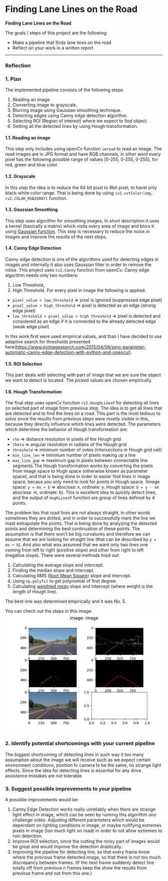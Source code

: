 # **Finding Lane Lines on the Road**

**Finding Lane Lines on the Road**

The goals / steps of this project are the following:
* Make a pipeline that finds lane lines on the road
* Reflect on your work in a written report


[//]: # (Image References)

[image1]: ./examples/grayscale.jpg "Grayscale"

---

### Reflection

### 1. Plan

The implemented pipeline consists of the following steps:
 1. Reading an image.
 2. Converting image to grayscale.
 3. Blurring image using Gaussian smoothing technique.
 4. Detecting edges using Canny edge detection algorithm.
 5. Selecting ROI (Region of interest) where we expect to find object.
 6. Getting all the detected lines by using Hough transformation.

#### 1.1. Reading an image

 This step only includes using openCv function `imread` to read an image. The read images are in JPG format and have RGB channels, in other word every pixel has the following possible range of values [0-255, 0-255, 0-255], for red, green and blue color.

#### 1.2. Grayscale
 In this step the idea is to reduce the 64 bit pixel to 8bit pixel, to havel only black-white color range. That is being done by using `cv2.cvtColor(img, cv2.COLOR_RGB2GRAY)` function.

#### 1.3. Gaussian Smoothing

 This step uses algorithm for smoothing images. In short description it uses a kernel (basically a matrix) which visits every area of image and blurs it using [Gaussian function](https://en.wikipedia.org/wiki/Gaussian_blur#:~:text=In%20image%20processing%2C%20a%20Gaussian,image%20noise%20and%20reduce%20detail.). This step is necessary to reduce the noise in images and improve the results of the next steps.

#### 1.4. Canny Edge Detection

 Canny edge detection is one of the algorithms used for detecting edges in images and internally it also uses Gaussian filter in order to remove the noise. This project uses `cv2.Canny` function from openCv. Canny edge algorithm needs only two numbers:
  1. Low Threshold,
  2. High Threshold.
 For every pixel in image the following is applied:
  - `pixel_value < low_threshold` => pixel is ignored (suppressed edge pixel)
  - `pixel_value > high_threshold` => pixel is detected as an edge (strong edge pixel)
  - `low_threshold < pixel_value < high_threshold` => pixel is detected and considered as an edge if it is connected to the already detected edge (weak edge pixel)

  In this work first were used empirical values, and than I have decided to use adaptive search for thresholds presented here(https://www.pyimagesearch.com/2015/04/06/zero-parameter-automatic-canny-edge-detection-with-python-and-opencv/).

#### 1.5. ROI Selection

 This part deals with selecting with part of image that we are sure the object we want to detect is located. The picked values are chosen empirically.

#### 1.6. Hough Transformation

 The final step uses openCv function `cv2.HoughLinesP` for detecting all lines on selected part of image from previous step. The idea is to get all lines that are detected and to find the lines on a road. This part is the most tedious to solve since the results from previous steps were mostly visible in this, because they directly influence which lines were detected. The parameters which determine the behavior of Hough transformation are:
 - `rho` => distance resolution in pixels of the Hough grid
 - `theta` => angular resolution in radians of the Hough grid
 - `threshold` => minimum number of votes (intersections in Hough grid cell)
 - `min_line_len` => minimum number of pixels making up a line
 - `max_line_gap` => maximum gap in pixels between connectable line segments
 The Hough transformation works by converting the pixels from image space to Hugh space (otherwise known as parameter space), and that is being done in order to easier find lines in image space, becaus you only need to look for points in Hough space. (Image space: `y = mx + b` => abscissa: x, ordinate: y, Hough space: `b = y - xm` abscissa: m, ordinate: b). This is excellent idea to quickly detect lines, and the output of `HughLinesP` function are group of lines defined by 4 points.

 The problem lies that road lines are not always straight, in other words sometimes they are dotted, and in order to successfully mark the line we mast extrapolate the points. That is being done by analyzing the detected points and determining the best continuation of these points. The assumption is that there won't be big curvatures and therefore we can assume that we are looking for straight line (that can be described by `y = mx + b`). And also what was assumed that we want only two lines one coming from left to right (positive slope) and other from right to left (negative slope). There were several methods tried out:
  1. Calculating the average slope and intercept.
  2. Finding the median slope and intercept.
  3. Calculating RMS ([Root Mean Square](https://en.wikipedia.org/wiki/Root_mean_square)) slope and intercept.
  4. Using `np.polyfit` to get polynomial of first degree.
  5. Calculating [weighted mean](https://en.wikipedia.org/wiki/Weighted_arithmetic_mean) slope and intercept (where weight is the length of Hough line).

 The best one was determined empirically and it was No. 5.

You can check out the steps in this image:
![Steps shown](steps.png)


### 2. Identify potential shortcomings with your current pipeline

The biggest shortcoming of detecting lines in such way it too many assumption about the image we will receive such as we expect certain environment conditions, position fo camera to be the same, no strange light effects. Since the idea for detecting lines is essential for any drive assistance mistakes are not tolerable.

### 3. Suggest possible improvements to your pipeline

A possible improvements would be:
 1. Canny Edge Detection works really unreliably when there are strange light effect in image, which can be seen by running this algorithm ono challenge video. Adjusting different parameters which would be dependant on lighting conditions in image, or maybe nullifying extremes pixels in image (too much light on road) in order to not allow extremes to ruin detection.
 2. Improve ROI selection, since the cutting the noisy part of images would be great and would improve the detection drastically.
 3. Improving the pipeline for detecting line, so that every frame know where the previous frame detected image, so that there is not too much discrepancy between frames. (If the next frame suddenly detect line totally off from previous n frames keep the show the results from previous frame and not from this one.)
